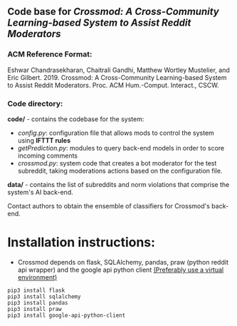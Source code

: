 ## Code base for *Crossmod: A Cross-Community Learning-based System to Assist Reddit Moderators*

### ACM Reference Format: 
Eshwar Chandrasekharan, Chaitrali Gandhi, Matthew Wortley Mustelier, and Eric Gilbert. 2019. Crossmod: A
Cross-Community Learning-based System to Assist Reddit Moderators. Proc. ACM Hum.-Comput. Interact., CSCW.

### Code directory: 

**code/** - contains the codebase for the system:
  * *config.py*: configuration file that allows mods to control the system using **IFTTT rules**
  * *getPrediction.py*: modules to query back-end models in order to score incoming comments
  * *crossmod.py*: system code that creates a bot moderator for the test subreddit, taking moderations actions based on the configuration file.

**data/** - contains the list of subreddits and norm violations that comprise the system's AI back-end.

Contact authors to obtain the ensemble of classifiers for Crossmod's back-end.

# Installation instructions:

* Crossmod depends on flask, SQLAlchemy, pandas, praw (python reddit api wrapper) and the google api python client 
  [(Preferably use a virtual environment)](https://realpython.com/python-virtual-environments-a-primer/)
```
pip3 install flask
pip3 install sqlalchemy
pip3 install pandas     
pip3 install praw  
pip3 install google-api-python-client
```